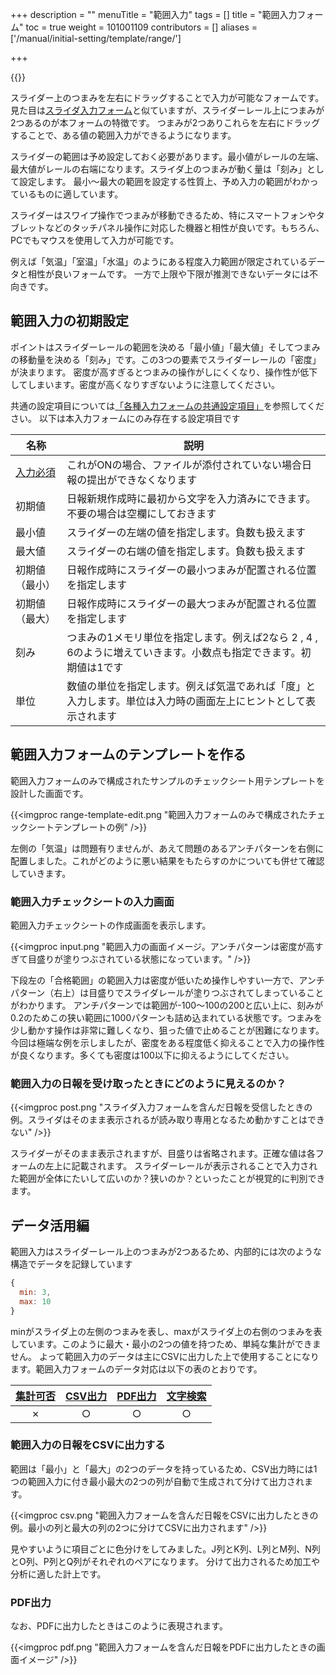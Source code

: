 +++
description = ""
menuTitle = "範囲入力"
tags = []
title = "範囲入力フォーム"
toc = true
weight = 101001109
contributors = []
aliases = ['/manual/initial-setting/template/range/']

+++

{{<icatch filename="range-input" msg="最低〜最大など 範囲の数値入力に" title="範囲入力フォーム" fontsize="30px" alice="ok" >}}

スライダー上のつまみを左右にドラッグすることで入力が可能なフォームです。見た目は[スライダ入力フォーム](/docs/manual/initial-setting/template/step/)と似ていますが、スライダーレール上につまみが2つあるのが本フォームの特徴です。
つまみが2つありこれらを左右にドラッグすることで、ある値の範囲入力ができるようになります。

スライダーの範囲は予め設定しておく必要があります。最小値がレールの左端、最大値がレールの右端になります。スライダ上のつまみが動く量は「刻み」として設定します。
最小〜最大の範囲を設定する性質上、予め入力の範囲がわかっているものに適しています。

スライダーはスワイプ操作でつまみが移動できるため、特にスマートフォンやタブレットなどのタッチパネル操作に対応した機器と相性が良いです。もちろん、PCでもマウスを使用して入力が可能です。

例えば「気温」「室温」「水温」のようにある程度入力範囲が限定されているデータと相性が良いフォームです。
一方で上限や下限が推測できないデータには不向きです。

## 範囲入力の初期設定

ポイントはスライダーレールの範囲を決める「最小値」「最大値」そしてつまみの移動量を決める「刻み」です。この3つの要素でスライダーレールの「密度」が決まります。
密度が高すぎるとつまみの操作がしにくくなり、操作性が低下してしまいます。密度が高くなりすぎないように注意してください。

共通の設定項目については[「各種入力フォームの共通設定項目」](/docs/manual/initial-setting/template/make/#common_setting)を参照してください。
以下は本入力フォームにのみ存在する設定項目です

|名称|説明|
|---|---|
|[入力必須](/tips/required/)|これがONの場合、ファイルが添付されていない場合日報の提出ができなくなります|
|初期値|日報新規作成時に最初から文字を入力済みにできます。不要の場合は空欄にしておきます|
|最小値|スライダーの左端の値を指定します。負数も扱えます|
|最大値|スライダーの右端の値を指定します。負数も扱えます|
|初期値（最小）|日報作成時にスライダーの最小つまみが配置される位置を指定します|
|初期値（最大）|日報作成時にスライダーの最大つまみが配置される位置を指定します|
|刻み|つまみの1メモリ単位を指定します。例えば2なら 2 , 4 , 6のように増えていきます。小数点も指定できます。初期値は1です|
|単位|数値の単位を指定します。例えば気温であれば「度」と入力します。単位は入力時の画面左上にヒントとして表示されます|

## 範囲入力フォームのテンプレートを作る

範囲入力フォームのみで構成されたサンプルのチェックシート用テンプレートを設計した画面です。

{{<imgproc range-template-edit.png "範囲入力フォームのみで構成されたチェックシートテンプレートの例" />}}

左側の「気温」は問題有りませんが、あえて問題のあるアンチパターンを右側に配置しました。これがどのように悪い結果をもたらすのかについても併せて確認していきます。

### 範囲入力チェックシートの入力画面

範囲入力チェックシートの作成画面を表示します。

{{<imgproc input.png "範囲入力の画面イメージ。アンチパターンは密度が高すぎて目盛りが塗りつぶされている状態になっています。" />}}

下段左の「合格範囲」の範囲入力は密度が低いため操作しやすい一方で、アンチパターン（右上）は目盛りでスライダレールが塗りつぶされてしまっていることがわかります。
アンチパターンでは範囲が-100〜100の200と広い上に、刻みが0.2のためこの狭い範囲に1000パターンも詰め込まれている状態です。つまみを少し動かす操作は非常に難しくなり、狙った値で止めることが困難になります。
今回は極端な例を示しましたが、密度をある程度低く抑えることで入力の操作性が良くなります。多くても密度は100以下に抑えるようにしてください。

### 範囲入力の日報を受け取ったときにどのように見えるのか？

{{<imgproc post.png "スライダ入力フォームを含んだ日報を受信したときの例。スライダはそのまま表示されるが読み取り専用となるため動かすことはできない" />}}

スライダーがそのまま表示されますが、目盛りは省略されます。正確な値は各フォームの左上に記載されます。
スライダーレールが表示されることで入力された範囲が全体にたいして広いのか？狭いのか？といったことが視覚的に判別できます。

## データ活用編

範囲入力はスライダーレール上のつまみが2つあるため、内部的には次のような構造でデータを記録しています

```javascript
{
  min: 3,
  max: 10
}
```

minがスライダ上の左側のつまみを表し、maxがスライダ上の右側のつまみを表しています。このように最大・最小の2つの値を持つため、単純な集計ができません。
よって範囲入力のデータは主にCSVに出力した上で使用することになります。範囲入力フォームのデータ対応は以下の表のとおりです。

|[集計可否](/docs/manual/analytics/)|[CSV出力](/docs/manual/analytics/csv/)|[PDF出力](/docs/manual/read-report/pdf/)|[文字検索](/docs/manual/read-report/list/)|
|:---:|:---:|:---:|:---:|
|✗|○|○|○|

### 範囲入力の日報をCSVに出力する

範囲は「最小」と「最大」の2つのデータを持っているため、CSV出力時には1つの範囲入力に付き最小最大の2つの列が自動で生成されて分けて出力されます。

{{<imgproc csv.png "範囲入力フォームを含んだ日報をCSVに出力したときの例。最小の列と最大の列の2つに分けてCSVに出力されます" />}}

見やすいように項目ごとに色分けをしてみました。J列とK列、L列とM列、N列とO列、P列とQ列がそれぞれのペアになります。
分けて出力されるため加工や分析に適した計上です。

### PDF出力

なお、PDFに出力したときはこのように表現されます。

{{<imgproc pdf.png "範囲入力フォームを含んだ日報をPDFに出力したときの画面イメージ" />}}
